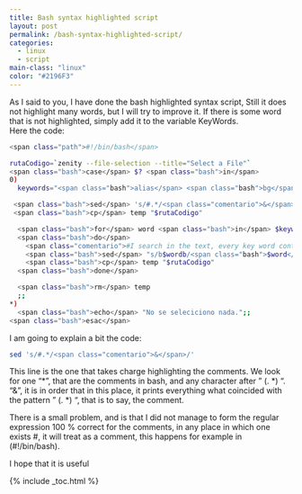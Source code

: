 ```yaml
---
title: Bash syntax highlighted script
layout: post
permalink: /bash-syntax-highlighted-script/
categories:
  - linux
  - script
main-class: "linux"
color: "#2196F3"
---
```

<p lang="en">
  As I said to you, I have done the bash highlighted syntax script, Still it does not highlight many words, but I will try to improve it. If there is some word that is not highlighted, simply add it to the variable KeyWords.<br /> Here the code:
</p>

```bash
<span class="path">#!/bin/bash</span>

rutaCodigo=`zenity --file-selection --title="Select a File"`
<span class="bash">case</span> $? <span class="bash">in</span>
0)
  keywords="<span class="bash">alias</span> <span class="bash">bg</span> <span class="bash">bind</span> <span class="bash">break</span> <span class="bash">builtin</span> <span class="bash">case</span> <span class="bash">cd</span> <span class="bash">command</span> <span class="bash">continue</span> <span class="bash">declare</span> <span class="bash">dirs</span> <span class="bash">disown</span> <span class="bash">do</span> <span class="bash">done</span> <span class="bash">echo</span> <span class="bash">elif</span> <span class="bash">else</span> <span class="bash">enable-<span class="bash">in</span></span> <span class="bash">esac</span> <span class="bash">eval</span> <span class="bash">exec</span> <span class="bash">exit</span> <span class="bash">export</span> <span class="bash">fc</span> <span class="bash">fg</span> <span class="bash">fi</span> <span class="bash">for</span> <span class="bash">function</span> <span class="bash">getopts</span> <span class="bash">hash</span> <span class="bash">help</span> <span class="bash">history</span> <span class="bash">if</span> in <span class="bash">jobs</span> <span class="bash">kill</span> <span class="bash">let</span> <span class="bash">local</span> <span class="bash">logout</span> <span class="bash">popd</span> <span class="bash">pushd</span> <span class="bash">pwd</span> <span class="bash">read</span> <span class="bash">readonly</span> <span class="bash">return</span> <span class="bash">select</span> <span class="bash">set</span> <span class="bash">shift</span> <span class="bash">suspend</span> <span class="bash">test</span> <span class="bash">then</span> <span class="bash">time</span> <span class="bash">times</span> <span class="bash">trap</span> <span class="bash">type</span> <span class="bash">typeset</span> <span class="bash">ulimit</span> <span class="bash">umask</span> <span class="bash">unalias</span> <span class="bash">unset</span> <span class="bash">until</span> <span class="bash">wait</span> <span class="bash">while</span> <span class="bash">sed</span> <span class="bash">rm</span> <span class="bash">IFS</span> <span class="bash">cp</span> <span class="bash">mv</span> <span class="bash">mkdir</span>"

 <span class="bash">sed</span> 's/#.*/<span class="comentario">&</span>/' < "$rutaCodigo" > temp # & print the coincidence with the pattern
 <span class="bash">cp</span> temp "$rutaCodigo"

  <span class="bash">for</span> word <span class="bash">in</span> $keywords
  <span class="bash">do</span>
    <span class="comentario">#I search in the text, every key word contained in keyWords, and add the label </span>
    <span class="bash">sed</span> "s/b$wordb/<span class="bash">$word</span>/" < "$rutaCodigo" > temp
    <span class="bash">cp</span> temp "$rutaCodigo"
  <span class="bash">done</span>

  <span class="bash">rm</span> temp
  ;;
*)
  <span class="bash">echo</span> "No se seleciciono nada.";;
<span class="bash">esac</span>

```

I am going to explain a bit the code:

```bash
sed 's/#.*/<span class="comentario">&</span>/'
```

This line is the one that takes charge highlighting the comments. We look for one &#8220;\*&#8221;, that are the comments in bash, and any character after &#8221; (. \*) &#8220;. &#8220;&&#8221;, it is in order that in this place, it prints everything what coincided with the pattern &#8221; (. *) &#8220;, that is to say, the comment.

There is a small problem, and is that I did not manage to form the regular expression 100 % correct for the comments, in any place in which one exists #, it will treat as a comment, this happens for example in (#!/bin/bash).

I hope that it is useful



{% include _toc.html %}
